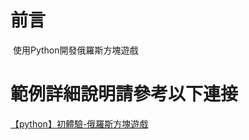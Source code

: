 # 前言
 使用Python開發俄羅斯方塊遊戲

# 範例詳細說明請參考以下連接   
[【python】初體驗-俄羅斯方塊遊戲](http://webfish-channel.blogspot.tw/2017/10/python.html)
